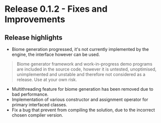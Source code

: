 # Release 0.1.2 - Fixes and Improvements

## Release highlights

- Biome generation progressed, it's not currently implemented by the engine, the interface however can be used.

> Biome generator framework and work-in-progress demo programs are included in the source code, however it is untested, unoptimised, unimplemented and unstable and therefore not considered as a release. Use at your own risk.

- Multithreading feature for biome generation has been removed due to bad performance.
- Implementation of various constructor and assignment operator for primary interfaced classes.
- Fix a bug that prevent from compiling the solution, due to the incorrect chosen compiler version.